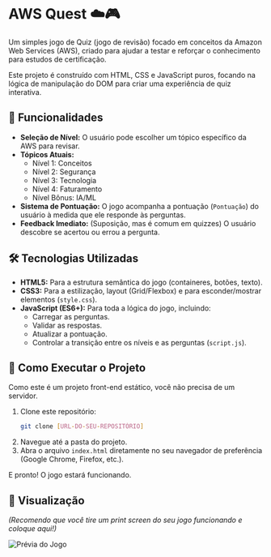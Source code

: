# AWS Quest ☁️🎮

Um simples jogo de Quiz (jogo de revisão) focado em conceitos da Amazon Web Services (AWS), criado para ajudar a testar e reforçar o conhecimento para estudos de certificação.

Este projeto é construído com HTML, CSS e JavaScript puros, focando na lógica de manipulação do DOM para criar uma experiência de quiz interativa.

## 🚀 Funcionalidades

* **Seleção de Nível:** O usuário pode escolher um tópico específico da AWS para revisar.
* **Tópicos Atuais:**
    * Nível 1: Conceitos
    * Nível 2: Segurança
    * Nível 3: Tecnologia
    * Nível 4: Faturamento
    * Nível Bônus: IA/ML
* **Sistema de Pontuação:** O jogo acompanha a pontuação (`Pontuação`) do usuário à medida que ele responde às perguntas.
* **Feedback Imediato:** (Suposição, mas é comum em quizzes) O usuário descobre se acertou ou errou a pergunta.

## 🛠️ Tecnologias Utilizadas

* **HTML5:** Para a estrutura semântica do jogo (containeres, botões, texto).
* **CSS3:** Para a estilização, layout (Grid/Flexbox) e para esconder/mostrar elementos (`style.css`).
* **JavaScript (ES6+):** Para toda a lógica do jogo, incluindo:
    * Carregar as perguntas.
    * Validar as respostas.
    * Atualizar a pontuação.
    * Controlar a transição entre os níveis e as perguntas (`script.js`).

## 🏁 Como Executar o Projeto

Como este é um projeto front-end estático, você não precisa de um servidor.

1.  Clone este repositório:
    ```bash
    git clone [URL-DO-SEU-REPOSITÓRIO]
    ```
2.  Navegue até a pasta do projeto.
3.  Abra o arquivo `index.html` diretamente no seu navegador de preferência (Google Chrome, Firefox, etc.).

E pronto! O jogo estará funcionando.

## 📸 Visualização

*(Recomendo que você tire um print screen do seu jogo funcionando e coloque aqui!)*

![Prévia do Jogo](caminho/para/sua/imagem.png)
